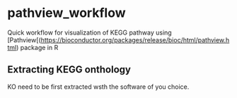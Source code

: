# pathview_workflow

Quick workflow for visualization of KEGG pathway using [Pathview[(https://bioconductor.org/packages/release/bioc/html/pathview.html) package in R

## Extracting KEGG onthology

KO need to be first extracted wsth the software of you choice.
